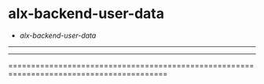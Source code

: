 # alx-backend-user-data
- *alx-backend-user-data*
--------------------------------------------------------------------------------------------------------------------
--------------------------------------------------------------------------------------------------------------------
=========================================================================================
